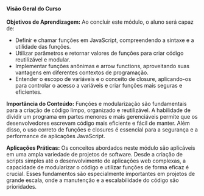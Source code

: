 #### Visão Geral do Curso

**Objetivos de Aprendizagem:**
Ao concluir este módulo, o aluno será capaz de:

- Definir e chamar funções em JavaScript, compreendendo a sintaxe e a utilidade das funções.
- Utilizar parâmetros e retornar valores de funções para criar código reutilizável e modular.
- Implementar funções anônimas e arrow functions, aproveitando suas vantagens em diferentes contextos de programação.
- Entender o escopo de variáveis e o conceito de closure, aplicando-os para controlar o acesso a variáveis e criar funções mais seguras e eficientes.

**Importância do Conteúdo:**
Funções e modularização são fundamentais para a criação de código limpo, organizado e reutilizável. A habilidade de dividir um programa em partes menores e mais gerenciáveis permite que os desenvolvedores escrevam código mais eficiente e fácil de manter. Além disso, o uso correto de funções e closures é essencial para a segurança e a performance de aplicações JavaScript.

**Aplicações Práticas:**
Os conceitos abordados neste módulo são aplicáveis em uma ampla variedade de projetos de software. Desde a criação de scripts simples até o desenvolvimento de aplicações web complexas, a capacidade de modularizar o código e utilizar funções de forma eficaz é crucial. Esses fundamentos são especialmente importantes em projetos de grande escala, onde a manutenção e a escalabilidade do código são prioridades.
